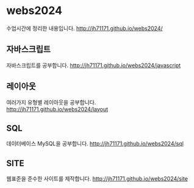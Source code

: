 # webs2024
수업시간에 정리한 내용입니다.
http://jh71171.github.io/webs2024/

## 자바스크립트
자바스크립트를 공부합니다.
http://jh71171.github.io/webs2024/javascript

## 레이아웃
여러가지 유형별 레이아웃을 공부합니다.
http://jh71171.github.io/webs2024/layout

## SQL
데이터베이스 MySQL을 공부합니다.
http://jh71171.github.io/webs2024/sql

## SITE
웹표준을 준수한 사이트를 제작합니다.
http://jh71171.github.io/webs2024/site

